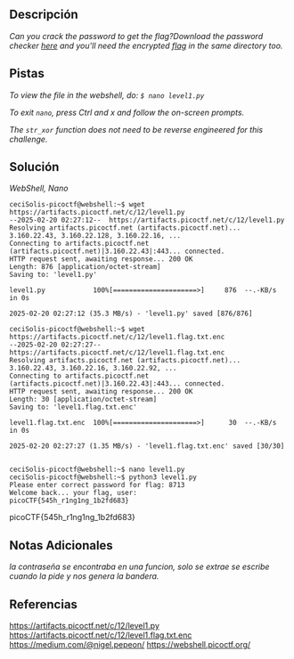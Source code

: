 
## Descripción

*Can you crack the password to get the flag?Download the password checker [here](https://artifacts.picoctf.net/c/12/level1.py) and you'll need the encrypted [flag](https://artifacts.picoctf.net/c/12/level1.flag.txt.enc) in the same directory too.*

## Pistas

*To view the file in the webshell, do: `$ nano level1.py`*

*To exit `nano`, press Ctrl and x and follow the on-screen prompts.*

*The `str_xor` function does not need to be reverse engineered for this challenge.*

## Solución

*WebShell, Nano*

```
ceciSolis-picoctf@webshell:~$ wget https://artifacts.picoctf.net/c/12/level1.py
--2025-02-20 02:27:12--  https://artifacts.picoctf.net/c/12/level1.py
Resolving artifacts.picoctf.net (artifacts.picoctf.net)... 3.160.22.43, 3.160.22.128, 3.160.22.16, ...
Connecting to artifacts.picoctf.net (artifacts.picoctf.net)|3.160.22.43|:443... connected.
HTTP request sent, awaiting response... 200 OK
Length: 876 [application/octet-stream]
Saving to: 'level1.py'

level1.py            100%[=====================>]     876  --.-KB/s    in 0s      

2025-02-20 02:27:12 (35.3 MB/s) - 'level1.py' saved [876/876]

ceciSolis-picoctf@webshell:~$ wget https://artifacts.picoctf.net/c/12/level1.flag.txt.enc
--2025-02-20 02:27:27--  https://artifacts.picoctf.net/c/12/level1.flag.txt.enc
Resolving artifacts.picoctf.net (artifacts.picoctf.net)... 3.160.22.43, 3.160.22.16, 3.160.22.92, ...
Connecting to artifacts.picoctf.net (artifacts.picoctf.net)|3.160.22.43|:443... connected.
HTTP request sent, awaiting response... 200 OK
Length: 30 [application/octet-stream]
Saving to: 'level1.flag.txt.enc'

level1.flag.txt.enc  100%[=====================>]      30  --.-KB/s    in 0s      

2025-02-20 02:27:27 (1.35 MB/s) - 'level1.flag.txt.enc' saved [30/30]


ceciSolis-picoctf@webshell:~$ nano level1.py
ceciSolis-picoctf@webshell:~$ python3 level1.py
Please enter correct password for flag: 8713
Welcome back... your flag, user:
picoCTF{545h_r1ng1ng_1b2fd683}

```
picoCTF{545h_r1ng1ng_1b2fd683}
## Notas Adicionales 

*la contraseña se encontraba en una funcion, solo se extrae se escribe cuando la pide y nos genera la bandera.*
## Referencias 
https://artifacts.picoctf.net/c/12/level1.py
https://artifacts.picoctf.net/c/12/level1.flag.txt.enc
https://medium.com/@nigel.pepeon/
https://webshell.picoctf.org/